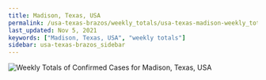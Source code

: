```yaml
---
title: Madison, Texas, USA
permalink: /usa-texas-brazos/weekly_totals/usa-texas-madison-weekly_totals.html
last_updated: Nov 5, 2021
keywords: ["Madison, Texas, USA", "weekly totals"]
sidebar: usa-texas-brazos_sidebar
---
```


![Weekly Totals of Confirmed Cases for Madison, Texas, USA](/covid_tracker/images/graphs/usa-texas-madison-weekly_totals_graph.png)

